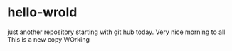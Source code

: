 # hello-wrold
just another repository
starting with git hub today.
Very nice morning to all
This is a new  copy
WOrking
